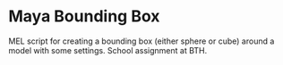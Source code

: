 # Maya Bounding Box
MEL script for creating a bounding box (either sphere or cube) around a model with some settings.
School assignment at BTH.
